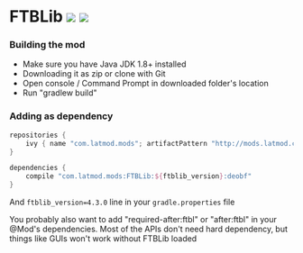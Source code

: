 # FTBLib [![](http://cf.way2muchnoise.eu/ftblib.svg)](https://minecraft.curseforge.com/projects/ftblib) [![](http://cf.way2muchnoise.eu/versions/ftblib.svg)](https://minecraft.curseforge.com/projects/ftblib)

### Building the mod

- Make sure you have Java JDK 1.8+ installed
- Downloading it as zip or clone with Git
- Open console / Command Prompt in downloaded folder's location
- Run "gradlew build"

### Adding as dependency

```groovy
repositories {
	ivy { name "com.latmod.mods"; artifactPattern "http://mods.latmod.com/[module]/[revision]/[module]-[revision](-[classifier]).[ext]" }
}

dependencies {
	compile "com.latmod.mods:FTBLib:${ftblib_version}:deobf"
}
```

And `ftblib_version=4.3.0` line in your `gradle.properties` file

You probably also want to add "required-after:ftbl" or "after:ftbl" in your @Mod's dependencies.
Most of the APIs don't need hard dependency, but things like GUIs won't work without FTBLib loaded